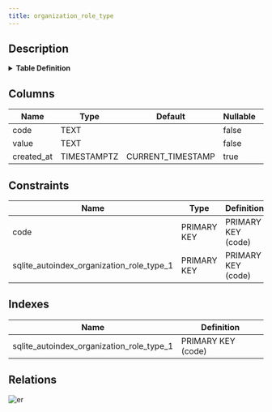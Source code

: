 ```yaml
---
title: organization_role_type
---
```


## Description

<details>
<summary><strong>Table Definition</strong></summary>

```sql
CREATE TABLE "organization_role_type" (
    "code" TEXT PRIMARY KEY NOT NULL,
    "value" TEXT NOT NULL,
    "created_at" TIMESTAMPTZ DEFAULT CURRENT_TIMESTAMP
)
```

</details>

## Columns

| Name       | Type        | Default           | Nullable | Children                                                                            | Comment |
| ---------- | ----------- | ----------------- | -------- | ----------------------------------------------------------------------------------- | ------- |
| code       | TEXT        |                   | false    | [organization_role](/docs/standard-library/rssd-schema/organization_role) |         |
| value      | TEXT        |                   | false    |                                                                                     |         |
| created_at | TIMESTAMPTZ | CURRENT_TIMESTAMP | true     |                                                                                     |         |

## Constraints

| Name                                      | Type        | Definition         |
| ----------------------------------------- | ----------- | ------------------ |
| code                                      | PRIMARY KEY | PRIMARY KEY (code) |
| sqlite_autoindex_organization_role_type_1 | PRIMARY KEY | PRIMARY KEY (code) |

## Indexes

| Name                                      | Definition         |
| ----------------------------------------- | ------------------ |
| sqlite_autoindex_organization_role_type_1 | PRIMARY KEY (code) |

## Relations

![er](../../../../../assets/organization_role_type.svg)
